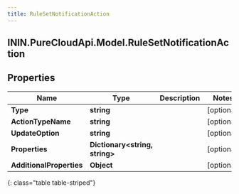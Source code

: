 ```yaml
---
title: RuleSetNotificationAction
---
```

## ININ.PureCloudApi.Model.RuleSetNotificationAction

## Properties

|Name | Type | Description | Notes|
|------------ | ------------- | ------------- | -------------|
| **Type** | **string** |  | [optional] |
| **ActionTypeName** | **string** |  | [optional] |
| **UpdateOption** | **string** |  | [optional] |
| **Properties** | **Dictionary&lt;string, string&gt;** |  | [optional] |
| **AdditionalProperties** | **Object** |  | [optional] |
{: class="table table-striped"}


